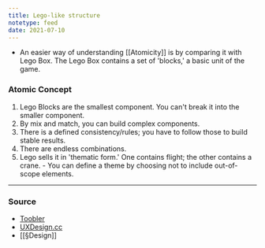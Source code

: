 ```yaml
---
title: Lego-like structure
notetype: feed
date: 2021-07-10
---
```


- An easier way of understanding [[Atomicity]] is by comparing it with Lego Box. The Lego Box contains a set of 'blocks,' a basic unit of the game.

###  Atomic Concept
1. Lego Blocks are the smallest component. You can't break it into the smaller component. 
2. By mix and match, you can build complex components. 
3. There is a defined consistency/rules; you have to follow those to build stable results. 
4. There are endless combinations. 
5. Lego sells it in 'thematic form.' One contains flight; the other contains a crane. - You can define a theme by choosing not to include out-of-scope elements. 

---

### Source

- [Toobler](https://www.toobler.com/how-lego-like-software-development-using-microservices-helped-toobler/)
- [UXDesign.cc](https://uxdesign.cc/what-is-a-design-system-and-do-i-need-one-dd02769bb4fa)
- [[§Design]]